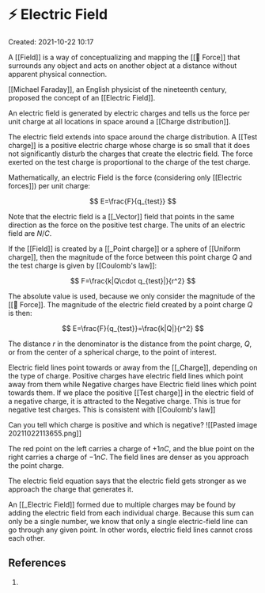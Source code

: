 # ⚡️ Electric Field
Created: 2021-10-22 10:17

A [[Field]] is a way of conceptualizing and mapping the [[💨 Force]] that surrounds any object and acts on another object at a distance without apparent physical connection.

[[Michael Faraday]], an English physicist of the nineteenth century, proposed the concept of an [[Electric Field]].

An electric field is generated by electric charges and tells us the force per unit charge at all locations in space around a [[Charge distribution]].

The electric field extends into space around the charge distribution. A [[Test charge]] is a positive electric charge whose charge is so small that it does not significantly disturb the charges that create the electric field. The force exerted on the test charge is proportional to the charge of the test charge. 

Mathematically, an electric Field is the force (considering only [[Electric forces]]) per unit charge:

$$
E=\frac{F}{q_{test}}
$$

Note that the electric field is a [[_Vector]] field that points in the same direction as the force on the positive test charge. The units of an electric field are $N/C$.
 
If the [[Field]] is created by a [[_Point charge]] or a sphere of [[Uniform charge]], then the magnitude of the force between this point charge $Q$ and the test charge is given by [[Coulomb's law]]:

$$
F=\frac{k|Q\cdot q_{test}|}{r^2}
$$

The absolute value is used, because we only consider the magnitude of the [[💨 Force]]. The magnitude of the electric field created by a point charge $Q$ is then:

$$
E=\frac{F}{q_{test}}=\frac{k|Q|}{r^2}
$$

The distance $r$ in the denominator is the distance from the point charge, $Q$, or from the center of a spherical charge, to the point of interest.

Electric field lines point towards or away from the [[_Charge]], depending on the type of charge. Positive charges have electric field lines which point away from them while Negative charges have Electric field lines which point towards them. If we place the positive [[Test charge]] in the electric field of a negative charge, it is attracted to the Negative charge. This is true for negative test charges. This is consistent with [[Coulomb's law]]

Can you tell which charge is positive and which is negative?
![[Pasted image 20211022113655.png]]

The red point on the left carries a charge of $+1nC$, and the blue point on the right carries a charge of $-1nC$. The field lines are denser as you approach the point charge.

The electric field equation says that the electric field gets stronger as we approach the charge that generates it.

An [[_Electric Field]] formed due to multiple charges may be found by adding the electric field from each individual charge. Because this sum can only be a single number, we know that only a single electric-field line can go through any given point. In other words, electric field lines cannot cross each other. 





## References
1. 